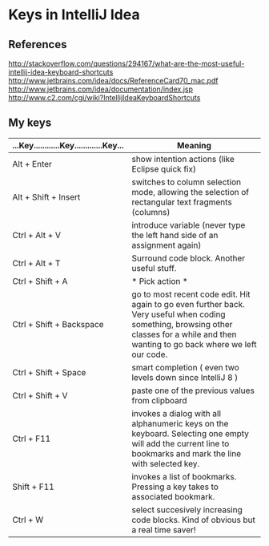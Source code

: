 
# Keys in IntelliJ Idea

## References

http://stackoverflow.com/questions/294167/what-are-the-most-useful-intellij-idea-keyboard-shortcuts
http://www.jetbrains.com/idea/docs/ReferenceCard70_mac.pdf
http://www.jetbrains.com/idea/documentation/index.jsp
http://www.c2.com/cgi/wiki?IntellijIdeaKeyboardShortcuts


## My keys

...Key............Key.............Key... | Meaning
---------------------------- | ------------------------
Alt + Enter                  | show intention actions (like Eclipse quick fix)
Alt + Shift + Insert         | switches to column selection mode, allowing the selection of rectangular text fragments (columns)
Ctrl + Alt + V               | introduce variable (never type the left hand side of an assignment again)
Ctrl + Alt + T               | Surround code block. Another useful stuff.
Ctrl + Shift + A             | * Pick action *
Ctrl + Shift + Backspace     | go to most recent code edit. Hit again to go even further back. Very useful when coding something, browsing other classes for a while and then wanting to go back where we left our code.
Ctrl + Shift + Space         | smart completion ( even two levels down since IntelliJ 8 )
Ctrl + Shift + V             | paste one of the previous values from clipboard
Ctrl + F11                   | invokes a dialog with all alphanumeric keys on the keyboard. Selecting one empty will add the current line to bookmarks and mark the line with selected key.
  Shift + F11                | invokes a list of bookmarks. Pressing a key takes to associated bookmark.
Ctrl + W                     | select succesively increasing code blocks. Kind of obvious but a real time saver!


